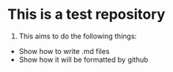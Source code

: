 
This is a test repository
====

1. This aims to do the following things:
  * Show how to write .md files
  * Show how it will be formatted by github
